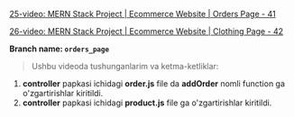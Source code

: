 [25-video: MERN Stack Project | Ecommerce Website | Orders Page - 41
](https://youtu.be/Xp2QvG8LhK8)

[26-video: MERN Stack Project | Ecommerce Website | Clothing Page - 42
](https://youtu.be/zpqlL65W6Ik)

**Branch name: `orders_page`**

> Ushbu videoda tushunganlarim va ketma-ketliklar:
1. **controller** papkasi ichidagi **order.js** file da **addOrder** nomli function ga o'zgartirishlar kiritildi.
2. **controller** papkasi ichidagi **product.js** file ga o'zgartirishlar kiritildi.